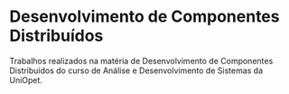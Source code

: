 # Desenvolvimento de Componentes Distribuídos

Trabalhos realizados na matéria de Desenvolvimento de Componentes Distribuídos do curso de Análise e Desenvolvimento de Sistemas da UniOpet.


